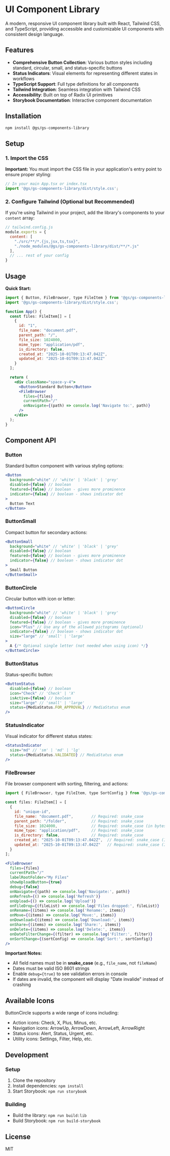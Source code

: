 
# UI Component Library

A modern, responsive UI component library built with React, Tailwind CSS, and TypeScript, providing accessible and customizable UI components with consistent design language.

## Features

- **Comprehensive Button Collection**: Various button styles including standard, circular, small, and status-specific buttons
- **Status Indicators**: Visual elements for representing different states in workflows
- **TypeScript Support**: Full type definitions for all components
- **Tailwind Integration**: Seamless integration with Tailwind CSS
- **Accessibility**: Built on top of Radix UI primitives
- **Storybook Documentation**: Interactive component documentation

## Installation

```bash
npm install @gs/gs-components-library
```

## Setup

### 1. Import the CSS

**Important:** You must import the CSS file in your application's entry point to ensure proper styling:

```jsx
// In your main App.tsx or index.tsx
import '@gs/gs-components-library/dist/style.css';
```

### 2. Configure Tailwind (Optional but Recommended)

If you're using Tailwind in your project, add the library's components to your `content` array:

```js
// tailwind.config.js
module.exports = {
  content: [
    "./src/**/*.{js,jsx,ts,tsx}",
    "./node_modules/@gs/gs-components-library/dist/**/*.js"
  ],
  // ... rest of your config
}
```

## Usage

**Quick Start:**

```jsx
import { Button, FileBrowser, type FileItem } from '@gs/gs-components-library';
import '@gs/gs-components-library/dist/style.css';

function App() {
  const files: FileItem[] = [
    {
      id: "1",
      file_name: "document.pdf",
      parent_path: "/",
      file_size: 1024000,
      mime_type: "application/pdf",
      is_directory: false,
      created_at: "2025-10-01T09:13:47.042Z",
      updated_at: "2025-10-01T09:13:47.042Z"
    }
  ];

  return (
    <div className="space-y-4">
      <Button>Standard Button</Button>
      <FileBrowser
        files={files}
        currentPath="/"
        onNavigate={(path) => console.log('Navigate to:', path)}
      />
    </div>
  );
}
```

## Component API

### Button

Standard button component with various styling options:

```jsx
<Button 
  background="white" // 'white' | 'black' | 'grey'
  disabled={false} // boolean
  featured={false} // boolean - gives more prominence
  indicator={false} // boolean - shows indicator dot
>
  Button Text
</Button>
```

### ButtonSmall

Compact button for secondary actions:

```jsx
<ButtonSmall 
  background="white" // 'white' | 'black' | 'grey'
  disabled={false} // boolean
  featured={false} // boolean - gives more prominence
  indicator={false} // boolean - shows indicator dot
>
  Small Button
</ButtonSmall>
```

### ButtonCircle

Circular button with icon or letter:

```jsx
<ButtonCircle
  background="white" // 'white' | 'black' | 'grey'
  disabled={false} // boolean
  featured={false} // boolean - gives more prominence
  icon="Plus" // Use any of the allowed pictograms (optional)
  indicator={false} // boolean - shows indicator dot
  size="large" // 'small' | 'large'
>
  A {/* Optional single letter (not needed when using icon) */}
</ButtonCircle>
```

### ButtonStatus

Status-specific button:

```jsx
<ButtonStatus
  disabled={false} // boolean
  icon="Check" // 'Check' | 'X'
  isActive={false} // boolean
  size="large" // 'small' | 'large'
  status={MediaStatus.FOR_APPROVAL} // MediaStatus enum
/>
```

### StatusIndicator

Visual indicator for different status states:

```jsx
<StatusIndicator
  size="md" // 'sm' | 'md' | 'lg'
  status={MediaStatus.VALIDATED} // MediaStatus enum
/>
```

### FileBrowser

File browser component with sorting, filtering, and actions:

```jsx
import { FileBrowser, type FileItem, type SortConfig } from '@gs/gs-components-library';

const files: FileItem[] = [
  {
    id: "unique-id",
    file_name: "document.pdf",        // Required: snake_case
    parent_path: "/folder",           // Required: snake_case
    file_size: 1024000,               // Required: snake_case (in bytes)
    mime_type: "application/pdf",     // Required: snake_case
    is_directory: false,              // Required: snake_case
    created_at: "2025-10-01T09:13:47.042Z",  // Required: snake_case (ISO 8601)
    updated_at: "2025-10-01T09:13:47.042Z"   // Required: snake_case (ISO 8601)
  }
];

<FileBrowser
  files={files}
  currentPath="/"
  labelRootFolder="My Files"
  showUploadButton={true}
  debug={false}
  onNavigate={(path) => console.log('Navigate:', path)}
  onRefresh={() => console.log('Refresh')}
  onUpload={() => console.log('Upload')}
  onFileDrop={(fileList) => console.log('Files dropped:', fileList)}
  onRename={(items) => console.log('Rename:', items)}
  onMove={(items) => console.log('Move:', items)}
  onDownload={(items) => console.log('Download:', items)}
  onShare={(items) => console.log('Share:', items)}
  onDelete={(items) => console.log('Delete:', items)}
  onDateFilterChange={(filter) => console.log('Filter:', filter)}
  onSortChange={(sortConfig) => console.log('Sort:', sortConfig)}
/>
```

**Important Notes:**
- All field names must be in **snake_case** (e.g., `file_name`, not `fileName`)
- Dates must be valid ISO 8601 strings
- Enable `debug={true}` to see validation errors in console
- If dates are invalid, the component will display "Date invalide" instead of crashing

## Available Icons

ButtonCircle supports a wide range of icons including:
- Action icons: Check, X, Plus, Minus, etc.
- Navigation icons: ArrowUp, ArrowDown, ArrowLeft, ArrowRight
- Status icons: Alert, Status, Urgent, etc.
- Utility icons: Settings, Filter, Help, etc.

## Development

### Setup

1. Clone the repository
2. Install dependencies: `npm install`
3. Start Storybook: `npm run storybook`

### Building

- Build the library: `npm run build:lib`
- Build Storybook: `npm run build-storybook`

## License

MIT
